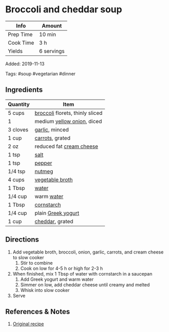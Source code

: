# Broccoli and cheddar soup

| Info      | Amount     |
| --------- | ---------- |
| Prep Time | 10 min     |
| Cook Time | 3 h        |
| Yields    | 6 servings |

Added: 2019-11-13

Tags: #soup #vegetarian #dinner

## Ingredients

| Quantity | Item                                                           |
| -------- | -------------------------------------------------------------- |
| 5 cups   | [broccoli](../_ingredients/broccoli.md) florets, thinly sliced |
| 1        | medium [yellow onion](../_ingredients/onion.md), diced         |
| 3 cloves | [garlic](../_ingredients/garlic.md), minced                    |
| 1 cup    | [carrots](../_ingredients/carrot.md), grated                   |
| 2 oz     | reduced fat [cream cheese](../_ingredients/cream%20cheese.md)  |
| 1 tsp    | [salt](../_ingredients/salt.md)                                |
| 1 tsp    | [pepper](../_ingredients/pepper.md)                            |
| 1/4 tsp  | [nutmeg](../_ingredients/nutmeg.md)                            |
| 4 cups   | [vegetable broth](../_ingredients/vegetable%20broth.md)        |
| 1 Tbsp   | [water](../_ingredients/water.md)                              |
| 1/4 cup  | warm [water](../_ingredients/water.md)                         |
| 1 Tbsp   | [cornstarch](../_ingredients/cornstarch.md)                    |
| 1/4 cup  | plain [Greek yogurt](../_ingredients/greek%20yogurt.md)        |
| 1 cup    | [cheddar](../_ingredients/cheddar.md), grated                  |

## Directions

1. Add vegetable broth, broccoli, onion, garlic, carrots, and cream cheese to slow cooker
   1. Stir to combine
   2. Cook on low for 4-5 h or high for 2-3 h
2. When finished, mix 1 Tbsp of water with cornstarch in a saucepan
   1. Add Greek yogurt and warm water
   2. Simmer on low, add cheddar cheese until creamy and melted
   3. Whisk into slow cooker
3. Serve

## References & Notes

1. [Original recipe](https://skinnyms.com/slow-cooker-broccoli-and-cheddar-soup/)
